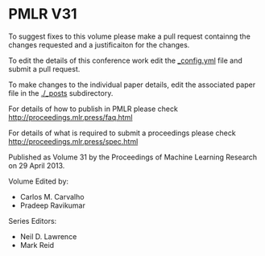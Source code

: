 # PMLR V31

To suggest fixes to this volume please make a pull request containng the changes requested and a justificaiton for the changes.

To edit the details of this conference work edit the [_config.yml](./_config.yml) file and submit a pull request.

To make changes to the individual paper details, edit the associated paper file in the [./_posts](./_posts) subdirectory.

For details of how to publish in PMLR please check http://proceedings.mlr.press/faq.html

For details of what is required to submit a proceedings please check http://proceedings.mlr.press/spec.html



Published as Volume 31 by the Proceedings of Machine Learning Research on 29 April 2013.

Volume Edited by:
  * Carlos M. Carvalho
  * Pradeep Ravikumar

Series Editors:
  * Neil D. Lawrence
  * Mark Reid
